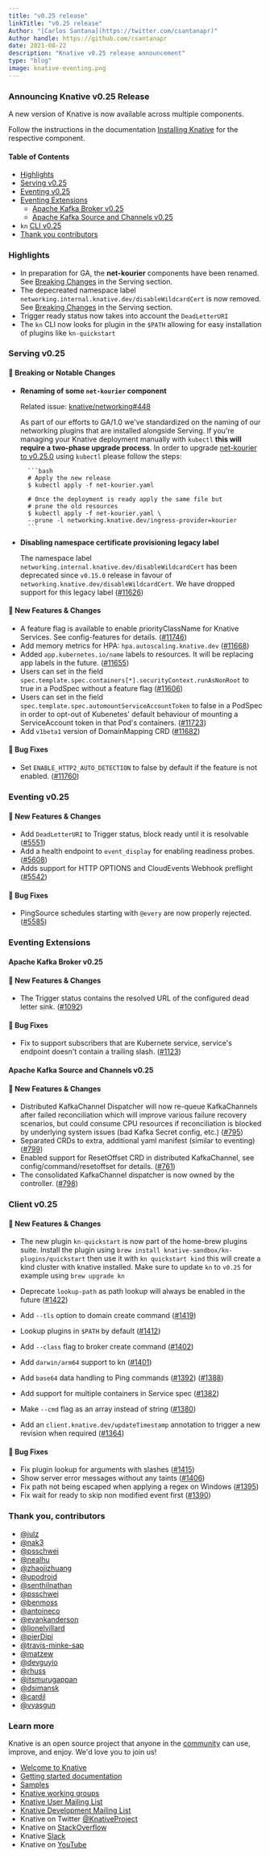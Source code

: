 ```yaml
---
title: "v0.25 release"
linkTitle: "v0.25 release"
Author: "[Carlos Santana](https://twitter.com/csantanapr)"
Author handle: https://github.com/csantanapr
date: 2021-08-22
description: "Knative v0.25 release announcement"
type: "blog"
image: knative-eventing.png
---
```



### Announcing Knative v0.25 Release

A new version of Knative is now available across multiple components.

Follow the instructions in the documentation
[Installing Knative](https://knative.dev/docs/admin/install/) for the respective component.

#### Table of Contents
- [Highlights](#highlights)
- [Serving v0.25](#Serving-v025)
- [Eventing v0.25](#Eventing-v025)
- [Eventing Extensions](#Eventing-Extensions)
    - [Apache Kafka Broker v0.25](#Apache-Kafka-Broker-v025)
    - [Apache Kafka Source and Channels v0.25](##apache-kafka-source-and-channels-v025)
- `kn` [CLI v0.25](#Client-v025)
- [Thank you contributors](#Thank-you-contributors)


### Highlights
- In preparation for GA, the **net-kourier** components have been renamed. See [Breaking Changes](#-breaking-or-notable-changes) in the Serving section.
- The depecreated namespace label `networking.internal.knative.dev/disableWildcardCert` is now removed. See [Breaking Changes](#-breaking-or-notable-changes) in the Serving section.
- Trigger ready status now takes into account the `DeadLetterURI`
- The `kn` CLI now looks for plugin in the `$PATH` allowing for easy installation of plugins like `kn-quickstart`




### Serving v0.25

<!-- Original notes are here: https://github.com/knative/serving/releases/tag/v0.25.0 -->

#### 🚨 Breaking or Notable Changes

- **Renaming of some `net-kourier` component**

    Related issue: [knative/networking#448](https://github.com/knative/networking/issues/448)

    As part of our efforts to GA/1.0 we've standardized on the naming of our networking plugins that
    are installed alongside Serving. If you're managing your Knative deployment manually with
    `kubectl` **this will require a two-phase upgrade process**. In order to upgrade [net-kourier to v0.25.0](https://github.com/knative-sandbox/net-kourier/releases/tag/v0.25.0) using `kubectl` please follow the steps:

        ```bash
        # Apply the new release
        $ kubectl apply -f net-kourier.yaml

        # Once the deployment is ready apply the same file but
        # prune the old resources
        $ kubectl apply -f net-kourier.yaml \
        --prune -l networking.knative.dev/ingress-provider=kourier
        ```
- **Disabling namespace certificate provisioning legacy label**

    The namespace label `networking.internal.knative.dev/disableWildcardCert` has been deprecated since `v0.15.0` release in favour of `networking.knative.dev/disableWildcardCert`. We have dropped support for this legacy label ([#11626](https://github.com/knative/serving/pull/11626))

#### 💫 New Features & Changes

- A feature flag is available to enable priorityClassName for Knative Services. See config-features for details. ([#11746](https://github.com/knative/serving/pull/11746))
- Add memory metrics for HPA: `hpa.autoscaling.knative.dev` ([#11668](https://github.com/knative/serving/pull/11668))
- Added `app.kubernetes.io/name` labels to resources. It will be replacing app labels in the future. ([#11655](https://github.com/knative/serving/pull/11655))
- Users can set in the field `spec.template.spec.containers[*].securityContext.runAsNonRoot` to true in a PodSpec without a feature flag ([#11606](https://github.com/knative/serving/pull/11606))
- Users can set in the field `spec.template.spec.automountServiceAccountToken` to false in a PodSpec in order to opt-out of Kubenetes' default behaviour of mounting a ServiceAccount token in that Pod's containers. ([#11723](https://github.com/knative/serving/pull/11723))
- Add `v1beta1` version of DomainMapping CRD ([#11682](https://github.com/knative/serving/pull/11682))

#### 🐞 Bug Fixes

- Set `ENABLE_HTTP2_AUTO_DETECTION` to false by default if the feature is not enabled. ([#11760](https://github.com/knative/serving/pull/11760))

### Eventing v0.25

<!-- Original notes are here: https://github.com/knative/eventing/releases/tag/v0.25.1 -->


#### 💫 New Features & Changes

- Add `DeadLetterURI` to Trigger status, block ready until it is resolvable ([#5551](https://github.com/knative/eventing/pull/5551))
- Add a health endpoint to `event_display` for enabling readiness probes. ([#5608](https://github.com/knative/eventing/pull/5608))
- Adds support for HTTP OPTIONS and CloudEvents Webhook preflight ([#5542](https://github.com/knative/eventing/pull/5542))

#### 🐞 Bug Fixes

- PingSource schedules starting with `@every` are now properly rejected. ([#5585](https://github.com/knative/eventing/pull/5585))


### Eventing Extensions

#### Apache Kafka Broker v0.25

<!-- Original notes are here: https://github.com/knative-sandbox/eventing-kafka-broker/releases/tag/v0.25.0 -->

#### 💫 New Features & Changes

- The Trigger status contains the resolved URL of the configured dead letter sink. ([#1092](https://github.com/knative-sandbox/eventing-kafka-broker/pull/1092))

#### 🐞 Bug Fixes

- Fix to support subscribers that are Kubernete service, service's endpoint doesn't contain a trailing slash. ([#1123](https://github.com/knative-sandbox/eventing-kafka-broker/pull/1123))

#### Apache Kafka Source and Channels v0.25

<!-- Original notes are here: https://github.com/knative-sandbox/eventing-kafka/releases/tag/v0.25.0 -->

#### 💫 New Features & Changes

- Distributed KafkaChannel Dispatcher will now re-queue KafkaChannels after failed reconciliation which will improve various failure recovery scenarios, but could consume CPU resources if reconciliation is blocked by underlying system issues (bad Kafka Secret config, etc.) ([#795](https://github.com/knative-sandbox/eventing-kafka/pull/795))
- Separated CRDs to extra, additional yaml manifest (similar to eventing) ([#799](https://github.com/knative-sandbox/eventing-kafka/pull/799))
- Enabled support for ResetOffset CRD in distributed KafkaChannel, see config/command/resetoffset for details. ([#761](https://github.com/knative-sandbox/eventing-kafka/pull/761))
- The consolidated KafkaChannel dispatcher is now owned by the controller. ([#798](https://github.com/knative-sandbox/eventing-kafka/pull/798))


### Client v0.25

<!-- Original notes are here: https://github.com/knative/client/blob/main/CHANGELOG.adoc#v0250-2021-08-10 -->

#### 💫 New Features & Changes

- The new plugin `kn-quickstart` is now part of the home-brew plugins suite. Install the plugin using `brew install knative-sandbox/kn-plugins/quickstart` then use it with `kn quickstart kind` this will create a kind cluster with knative installed. Make sure to update `kn` to `v0.25` for example using `brew upgrade kn`

- Deprecate `lookup-path` as path lookup will always be enabled in the future ([#1422](https://github.com/knative/client/pull/1422))
- Add `--tls` option to domain create command ([#1419](https://github.com/knative/client/pull/1419))
- Lookup plugins in `$PATH` by default ([#1412](https://github.com/knative/client/pull/1412))
- Add `--class` flag to broker create command ([#1402](https://github.com/knative/client/pull/1402))
- Add `darwin/arm64` support to kn ([#1401](https://github.com/knative/client/pull/1401))
- Add `base64` data handling to Ping commands ([#1392](https://github.com/knative/client/pull/1392)) ([#1388](https://github.com/knative/client/pull/1388))
- Add support for multiple containers in Service spec ([#1382](https://github.com/knative/client/pull/1382))
- Make `--cmd` flag as an array instead of string ([#1380](https://github.com/knative/client/pull/1380))
- Add an `client.knative.dev/updateTimestamp` annotation to trigger a new revision when required ([#1364](https://github.com/knative/client/pull/1364))


#### 🐞 Bug Fixes

- Fix plugin lookup for arguments with slashes ([#1415](https://github.com/knative/client/pull/1415))
- Show server error messages without any taints ([#1406](https://github.com/knative/client/pull/1406))
- Fix path not being escaped when applying a regex on Windows ([#1395](https://github.com/knative/client/pull/1395))
- Fix wait for ready to skip non modified event first ([#1390](https://github.com/knative/client/pull/1390))


### Thank you, contributors

- [@julz](https://github.com/julz)
- [@nak3](https://github.com/nak3)
- [@psschwei](https://github.com/psschwei)
- [@nealhu](@https://github.com/nealhu)
- [@zhaojizhuang](@https://github.com/zhaojizhuang)
- [@upodroid](@https://github.com/upodroid)
- [@senthilnathan](@https://github.com/senthilnathan)
- [@psschwei](@https://github.com/psschwei)
- [@benmoss](https://github.com/benmoss)
- [@antoineco](https://github.com/antoineco)
- [@evankanderson](https://github.com/evankanderson)
- [@lionelvillard](https://github.com/lionelvillard)
- [@pierDipi](https://github.com/pierDipi)
- [@travis-minke-sap](https://github.com/travis-minke-sap)
- [@matzew](https://github.com/matzew)
- [@devguyio](https://github.com/devguyio)
- [@rhuss](https://github.com/rhuss)
- [@itsmurugappan](https://github.com/itsmurugappan)
- [@dsimansk](https://github.com/dsimansk)
- [@cardil](https://github.com/cardil)
- [@vyasgun](https://github.com/vyasgun)



### Learn more

Knative is an open source project that anyone in the [community](https://knative.dev/community/) can use, improve, and enjoy. We'd love you to join us!

- [Welcome to Knative](https://knative.dev/docs)
- [Getting started documentation](https://knative.dev/docs/getting-started)
- [Samples](https://knative.dev/docs/samples)
- [Knative working groups](https://github.com/knative/community/blob/main/working-groups/WORKING-GROUPS.md)
- [Knative User Mailing List](https://groups.google.com/forum/#!forum/knative-users)
- [Knative Development Mailing List](https://groups.google.com/forum/#!forum/knative-dev)
- Knative on Twitter [@KnativeProject](https://twitter.com/KnativeProject)
- Knative on [StackOverflow](https://stackoverflow.com/questions/tagged/knative)
- Knative [Slack](https://slack.knative.dev)
- Knative on [YouTube](https://www.youtube.com/channel/UCq7cipu-A1UHOkZ9fls1N8A)
